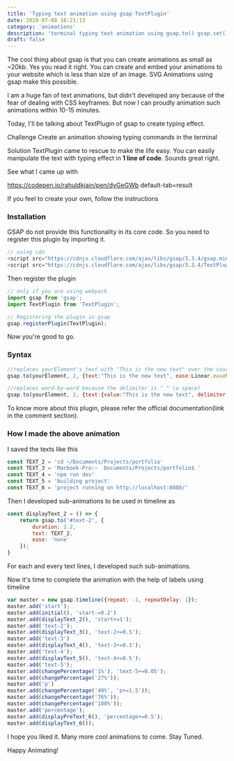 ```yaml
---
title: 'Typing text animation using gsap TextPlugin'
date: 2020-07-08 16:21:13
category: 'animations'
description: 'terminal typing text animation using gsap.to() gsap.set() gsap.timeline() and TextPlugin'
draft: false
---
```


The cool thing about gsap is that you can create animations as small as ~20kb. Yes you read it right. You can create and embed your animations to your website which is less than size of an image. SVG Animations using gsap make this possible.

I am a huge fan of text animations, but didn't developed any because of the fear of dealing with CSS keyframes. But now I can proudly animation such animations within 10-15 minutes.

Today, I'll be talking about TextPlugin of gsap to create typing effect. 

Challenge
Create an animation showing typing commands in the terminal

Solution
TextPlugin came to rescue to make the life easy. You can easily manipulate the text with typing effect in **1 line of code**. Sounds great right.

See what I came up with

https://codepen.io/rahuldkjain/pen/dyGeGWb default-tab=result

If you feel to create your own, follow the instructions

### Installation
GSAP do not provide this functionality in its core code. So you need to register this plugin by importing it.
```js
// using cdn
<script src="https://cdnjs.cloudflare.com/ajax/libs/gsap/3.3.4/gsap.min.js"></script>
<script src="https://cdnjs.cloudflare.com/ajax/libs/gsap/3.3.4/TextPlugin.min.js"></script>
```
Then register the plugin
```js
// only if you are using webpack
import gsap from 'gsap';
import TextPlugin from 'TextPlugin';

// Registering the plugin in gsap
gsap.registerPlugin(TextPlugin);
```
Now you're good to go.

### Syntax
```js
//replaces yourElement's text with "This is the new text" over the course of 2 seconds
gsap.to(yourElement, 2, {text:"This is the new text", ease:Linear.easeNone});
```
```js
//replaces word-by-word because the delimiter is " " (a space)
gsap.to(yourElement, 2, {text:{value:"This is the new text", delimiter:" "}, ease:Linear.easeNone});
```

To know more about this plugin, please refer the official documentation(link in the comment section).

### How I made the above animation

I saved the texts like this
```js
const TEXT_2 = 'cd ~/Documents/Projects/portfolio'
const TEXT_3 = 'Macbook-Pro:~  Documents/Projects/portfolio$ '
const TEXT_4 = 'npm run dev'
const TEXT_5 = 'building project'
const TEXT_6 = 'project running on http://localhost:8080/'
```
Then I developed sub-animations to be used in timeline as
```js
const displayText_2 = () => {
    return gsap.to('#text-2', {
        duration: 2.2,
        text: TEXT_2,
        ease: 'none'
    });
}
```
For each and every text lines, I developed such sub-animations.

Now it's time to complete the animation with the help of labels using timeline
```js
var master = new gsap.timeline({repeat: -1, repeatDelay: 1});
master.add('start');
master.add(initial(), 'start-=0.2')
master.add(displayText_2(), 'start+=1');
master.add('text-2');
master.add(displayText_3(), 'text-2+=0.5');
master.add('text-3')
master.add(displayText_4(), 'text-3+=0.3');
master.add('text-4');
master.add(displayText_5(), 'text-4+=0.5');
master.add('text-5');
master.add(changePercentage('1%'), 'text-5+=0.05');
master.add(changePercentage('27%'));
master.add('p')
master.add(changePercentage('49%', 'p+=1.5'));
master.add(changePercentage('76%'));
master.add(changePercentage('100%'));
master.add('percentage');
master.add(displayPreText_6(), 'percentage+=0.5');
master.add(displayText_6());
```

I hope you liked it. Many more cool animations to come. Stay Tuned.

Happy Animating!
